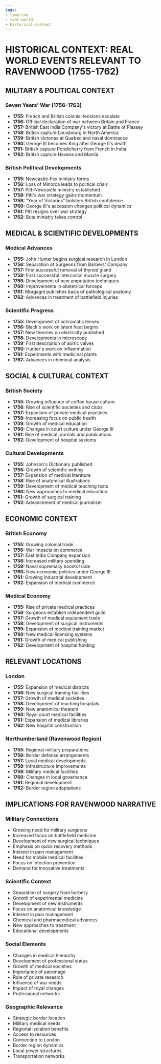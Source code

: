 ```yaml
---
tags:
- timeline
- real-world
- historical-context
---
```


# HISTORICAL CONTEXT: REAL WORLD EVENTS RELEVANT TO RAVENWOOD (1755-1762)

## MILITARY & POLITICAL CONTEXT

### Seven Years' War (1756-1763)
- **1755:** French and British colonial tensions escalate
- **1756:** Official declaration of war between Britain and France
- **1757:** British East India Company's victory at Battle of Plassey
- **1758:** British capture Louisbourg in North America
- **1759:** British victories at Quebec and naval dominance
- **1760:** George III becomes King after George II's death
- **1761:** British capture Pondicherry from French in India
- **1762:** British capture Havana and Manila

### British Political Developments
- **1755:** Newcastle-Fox ministry forms
- **1756:** Loss of Minorca leads to political crisis
- **1757:** Pitt-Newcastle ministry established
- **1758:** Pitt's war strategy gains momentum
- **1759:** "Year of Victories" bolsters British confidence
- **1760:** George III's accession changes political dynamics
- **1761:** Pitt resigns over war strategy
- **1762:** Bute ministry takes control

## MEDICAL & SCIENTIFIC DEVELOPMENTS

### Medical Advances
- **1755:** John Hunter begins surgical research in London
- **1756:** Separation of Surgeons from Barbers' Company
- **1757:** First successful removal of thyroid gland
- **1758:** First successful intercostal muscle surgery
- **1759:** Development of new amputation techniques
- **1760:** Improvements in obstetrical forceps
- **1761:** Morgagni publishes basis of pathological anatomy
- **1762:** Advances in treatment of battlefield injuries

### Scientific Progress
- **1755:** Development of achromatic lenses
- **1756:** Black's work on latent heat begins
- **1757:** New theories on electricity published
- **1758:** Developments in microscopy
- **1759:** First description of aortic valves
- **1760:** Hunter's work on inflammation
- **1761:** Experiments with medicinal plants
- **1762:** Advances in chemical analysis

## SOCIAL & CULTURAL CONTEXT

### British Society
- **1755:** Growing influence of coffee house culture
- **1756:** Rise of scientific societies and clubs
- **1757:** Expansion of private medical practices
- **1758:** Increasing focus on public health
- **1759:** Growth of medical education
- **1760:** Changes in court culture under George III
- **1761:** Rise of medical journals and publications
- **1762:** Development of hospital systems

### Cultural Developments
- **1755:** Johnson's Dictionary published
- **1756:** Growth of scientific writing
- **1757:** Expansion of medical literature
- **1758:** Rise of anatomical illustrations
- **1759:** Development of medical teaching texts
- **1760:** New approaches to medical education
- **1761:** Growth of surgical training
- **1762:** Advancement of medical journalism

## ECONOMIC CONTEXT

### British Economy
- **1755:** Growing colonial trade
- **1756:** War impacts on commerce
- **1757:** East India Company expansion
- **1758:** Increased military spending
- **1759:** Naval supremacy boosts trade
- **1760:** New economic policies under George III
- **1761:** Growing industrial development
- **1762:** Expansion of medical commerce

### Medical Economy
- **1755:** Rise of private medical practices
- **1756:** Surgeons establish independent guild
- **1757:** Growth of medical equipment trade
- **1758:** Development of surgical instruments
- **1759:** Expansion of medical training market
- **1760:** New medical licensing systems
- **1761:** Growth of medical publishing
- **1762:** Development of hospital funding

## RELEVANT LOCATIONS

### London
- **1755:** Expansion of medical districts
- **1756:** New surgical training facilities
- **1757:** Growth of medical societies
- **1758:** Development of teaching hospitals
- **1759:** New anatomical theaters
- **1760:** Royal court medical facilities
- **1761:** Expansion of medical libraries
- **1762:** New hospital construction

### Northumberland (Ravenwood Region)
- **1755:** Regional military preparations
- **1756:** Border defense arrangements
- **1757:** Local medical developments
- **1758:** Infrastructure improvements
- **1759:** Military medical facilities
- **1760:** Changes in local governance
- **1761:** Regional development
- **1762:** Border region adaptations

## IMPLICATIONS FOR RAVENWOOD NARRATIVE

### Military Connections
- Growing need for military surgeons
- Increased focus on battlefield medicine
- Development of new surgical techniques
- Emphasis on quick recovery methods
- Interest in pain management
- Need for mobile medical facilities
- Focus on infection prevention
- Demand for innovative treatments

### Scientific Context
- Separation of surgery from barbery
- Growth of experimental medicine
- Development of new instruments
- Focus on anatomical knowledge
- Interest in pain management
- Chemical and pharmaceutical advances
- New approaches to treatment
- Educational developments

### Social Elements
- Changes in medical hierarchy
- Development of professional status
- Growth of medical societies
- Importance of patronage
- Role of private research
- Influence of war needs
- Impact of royal changes
- Professional networks

### Geographic Relevance
- Strategic border location
- Military medical needs
- Regional isolation benefits
- Access to resources
- Connection to London
- Border region dynamics
- Local power structures
- Transportation networks